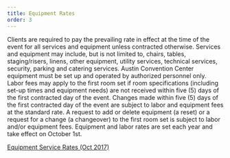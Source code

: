 ```yaml
---
title: Equipment Rates
order: 3
---
```


Clients are required to pay the prevailing rate in effect at the time of the event for all services and equipment unless contracted otherwise. Services and equipment may include, but is not limited to, chairs, tables, staging/risers, linens, other equipment, utility services, technical services, security, parking and catering services. Austin Convention Center equipment must be set up and operated by authorized personnel only. Labor fees may apply to the first room set if room specifications (including set-up times and equipment needs) are not received within five (5) days of the first contracted day of the event. Changes made within five (5) days of the first contracted day of the event are subject to labor and equipment fees at the standard rate. A request to add or delete equipment (a reset) or a request for a change (a changeover) to the first room set is subject to labor and/or equipment fees. Equipment and labor rates are set each year and take effect on October 1st.

[Equipment Service Rates (Oct 2017)](https://assets.ctfassets.net/a0fcgy83nees/4nBWgQQRgkmmk22Ucge4km/2e724047243f5413d3832c9388ebd6a9/ACC_Equipment_Services_FY2017_Oct_Rev.pdf)
